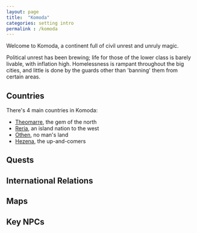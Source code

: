 ```yaml
---
layout: page
title:  "Komoda"
categories: setting intro
permalink : /komoda
---
```

Welcome to Komoda, a continent full of civil unrest and unruly magic.

Political unrest has been brewing; life for those of the lower class is barely livable, with inflation high. Homelessness is rampant throughout the big cities, and little is done by the guards other than 'banning' them from certain areas.

## Countries

There's 4 main countries in Komoda:
 - [Theomarre][theomarre], the gem of the north
 - [Reria][reria], an island nation to the west
 - [Othen][othen], no man's land
 - [Hezena][hezena], the up-and-comers

## Quests

## International Relations

## Maps

## Key NPCs

[theomarre]: /DnD/countries/theomarre
[reria]:   /DnD/countries/reria
[othen]: /DnD/countries/othen
[hezena]: /DnD/countries/hezena
